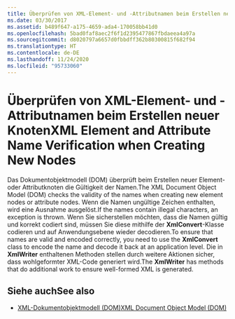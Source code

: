 ```yaml
---
title: Überprüfen von XML-Element- und -Attributnamen beim Erstellen neuer Knoten
ms.date: 03/30/2017
ms.assetid: b489f647-a175-4659-ada4-170058bb41d0
ms.openlocfilehash: 5bad0faf8aec2f6f1d2395477867fbdaeea4a97a
ms.sourcegitcommit: d8020797a6657d0fbbdff362b80300815f682f94
ms.translationtype: HT
ms.contentlocale: de-DE
ms.lasthandoff: 11/24/2020
ms.locfileid: "95733060"
---
```

# <a name="xml-element-and-attribute-name-verification-when-creating-new-nodes"></a><span data-ttu-id="36cdb-102">Überprüfen von XML-Element- und -Attributnamen beim Erstellen neuer Knoten</span><span class="sxs-lookup"><span data-stu-id="36cdb-102">XML Element and Attribute Name Verification when Creating New Nodes</span></span>

<span data-ttu-id="36cdb-103">Das Dokumentobjektmodell (DOM) überprüft beim Erstellen neuer Element- oder Attributknoten die Gültigkeit der Namen.</span><span class="sxs-lookup"><span data-stu-id="36cdb-103">The XML Document Object Model (DOM) checks the validity of the names when creating new element nodes or attribute nodes.</span></span> <span data-ttu-id="36cdb-104">Wenn die Namen ungültige Zeichen enthalten, wird eine Ausnahme ausgelöst.</span><span class="sxs-lookup"><span data-stu-id="36cdb-104">If the names contain illegal characters, an exception is thrown.</span></span> <span data-ttu-id="36cdb-105">Wenn Sie sicherstellen möchten, dass die Namen gültig und korrekt codiert sind, müssen Sie diese mithilfe der **XmlConvert**-Klasse codieren und auf Anwendungsebene wieder decodieren.</span><span class="sxs-lookup"><span data-stu-id="36cdb-105">To ensure that names are valid and encoded correctly, you need to use the **XmlConvert** class to encode the name and decode it back at an application level.</span></span> <span data-ttu-id="36cdb-106">Die in **XmlWriter** enthaltenen Methoden stellen durch weitere Aktionen sicher, dass wohlgeformter XML-Code generiert wird.</span><span class="sxs-lookup"><span data-stu-id="36cdb-106">The **XmlWriter** has methods that do additional work to ensure well-formed XML is generated.</span></span>  
  
## <a name="see-also"></a><span data-ttu-id="36cdb-107">Siehe auch</span><span class="sxs-lookup"><span data-stu-id="36cdb-107">See also</span></span>

- [<span data-ttu-id="36cdb-108">XML-Dokumentobjektmodell (DOM)</span><span class="sxs-lookup"><span data-stu-id="36cdb-108">XML Document Object Model (DOM)</span></span>](xml-document-object-model-dom.md)
